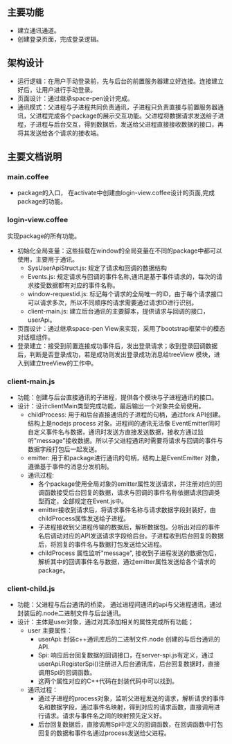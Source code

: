 ## 主要功能
* 建立通讯通道。
* 创建登录页面，完成登录逻辑。

## 架构设计
* 运行逻辑：在用户手动登录前，先与后台的前置服务器建立好连接。连接建立好后，让用户进行手动登录。
* 页面设计：通过继承space-pen设计完成。
* 通讯模式：父进程与子进程共同负责通讯，子进程只负责直接与前置服务器通讯，父进程完成各个package的展示交互功能。父进程将数据请求发送给子进程，子进程与后台交互，得到数据后，发送给父进程直接接收数据的接口，再将其发送给各个请求的接收端。

## 主要文档说明
### main.coffee
* package的入口， 在activate中创建由login-view.coffee设计的页面,完成package的功能。

### login-view.coffee
实现package的所有功能。
* 初始化全局变量：这些挂载在window的全局变量在不同的package中都可以使用，主要用于通讯。
    * SysUserApiStruct.js: 规定了请求和回调的数据结构
    * Events.js: 规定请求与回调的事件名称,通讯是基于事件请求的，每次的请求接受数据都有对应的事件名称。
    * window-requestid.js: 标记每个请求的全局唯一的ID，由于每个请求接口可以请求多次，所以不同顺序的请求需要通过请求ID进行识别。
    * client-main.js: 建立后台通讯的主要脚本，提供请求与回调的接口，userApi。
* 页面设计：通过继承space-pen View来实现，采用了bootstrap框架中的模态对话框组件。
* 登录建立：接受到前置连接成功事件后，发出登录请求；收到登录回调数据后，判断是否登录成功，若是成功则发出登录成功消息给treeView 模块，进入到建立treeView的工作中。


### client-main.js
* 功能：创建与后台直接通讯的子进程，提供各个模块与子进程通讯的接口。
* 设计：设计clientMain类型完成功能，最后输出一个对象共全局使用。
    * childProcess: 用于和后台直接通讯的子进程的句柄，通过fork API创建。结构上是nodejs process 对象。进程间的通讯无法像 EventEmitter同时自定义事件名与数据，通讯时发送方直接发送数据，接收方通过监听"message"接收数据。所以子父进程通讯时需要将请求与回调的事件与数据字段打包后一起发送。
    * emitter: 用于和package进行通讯的句柄，结构上是EventEmitter 对象，遵循基于事件的消息分发机制。
    * 通讯过程: 
        * 各个package使用全局对象的emitter属性发送请求，并注册对应的回调函数接受后台回复的数据，请求与回调的事件名称依据请求回调类型而定，全部规定在Event.js中。 
        * emitter接收到请求后，将请求事件名称与请求数据字段封装好，由childProcess属性发送给子进程。
        * 子进程接收到父进程传输的数据后，解析数据包。分析出对应的事件名后调动对应的API发送请求字段给后台。子进程收到后台回复的数据后，将回复的事件名与数据打包发送给父进程。
        * childProcess 属性监听"message", 接收到子进程发送的数据包后，解析其中的回调事件名与数据，通过emitter属性发送给各个请求的package。

### client-child.js
* 功能：父进程与后台通讯的桥梁， 通过进程间通讯的api与父进程通讯，通过封装后的.node二进制文件与后台通讯。
* 设计：主体是user对象，通过对其添加相关的属性完成所有功能；
    * user 主要属性：
        * userApi: 封装c++通讯库后的二进制文件.node 创建的与后台通讯的API.
        * Spi: 响应后台回复数据的回调接口，在server-spi.js有定义，通过userApi.RegisterSpi()注册进入后台通讯库，后台回复数据时，直接调用Spi的回调函数。
        * 这两个属性对应的C++代码在封装代码中可以找到。
    * 通讯过程：
        * 通过子进程的process对象，监听父进程发送的请求，解析请求的事件名和数据字段，通过事件名映射，得到对应的请求函数，直接调用进行请求。请求与事件名之间的映射预先定义好。
        * 后台回复数据后，直接调用Spi中定义的回调函数，在回调函数中打包回复的数据和事件名通过process发送给父进程。

